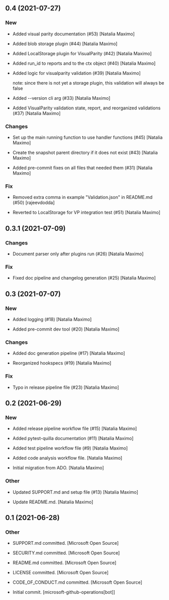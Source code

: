 ## 0.4 (2021-07-27)

### New

* Added visual parity documentation (#53) [Natalia Maximo]

* Added blob storage plugin (#44) [Natalia Maximo]

* Added LocalStorage plugin for VisualParity (#42) [Natalia Maximo]

* Added run_id to reports and to the ctx object (#40) [Natalia Maximo]

* Added logic for visualparity validation (#39) [Natalia Maximo]

  note: since there is not yet a storage plugin, this validation will always be false

* Added --version cli arg (#33) [Natalia Maximo]

* Added VisualParity validation state, report, and reorganized validations (#37) [Natalia Maximo]

### Changes

* Set up the main running function to use handler functions (#45) [Natalia Maximo]

* Create the snapshot parent directory if it does not exist (#43) [Natalia Maximo]

* Added pre-commit fixes on all files that needed them (#31) [Natalia Maximo]

### Fix

* Removed extra comma in example "Validation.json" in README.md (#50) [rajeevdodda]

* Reverted to LocalStorage for VP integration test (#51) [Natalia Maximo]


## 0.3.1 (2021-07-09)

### Changes

* Document parser only after plugins run (#26) [Natalia Maximo]

### Fix

* Fixed doc pipeline and changelog generation (#25) [Natalia Maximo]


## 0.3 (2021-07-07)

### New

* Added logging (#18) [Natalia Maximo]

* Added pre-commit dev tool (#20) [Natalia Maximo]

### Changes

* Added doc generation pipeline (#17) [Natalia Maximo]

* Reorganized hookspecs (#19) [Natalia Maximo]

### Fix

* Typo in release pipeline file (#23) [Natalia Maximo]


## 0.2 (2021-06-29)

### New

* Added release pipeline workflow file (#15) [Natalia Maximo]

* Added pytest-quilla documentation (#11) [Natalia Maximo]

* Added test pipeline workflow file (#9) [Natalia Maximo]

* Added code analysis workflow file. [Natalia Maximo]

* Initial migration from ADO. [Natalia Maximo]

### Other

* Updated SUPPORT.md and setup file (#13) [Natalia Maximo]

* Update README.md. [Natalia Maximo]


## 0.1 (2021-06-28)

### Other

* SUPPORT.md committed. [Microsoft Open Source]

* SECURITY.md committed. [Microsoft Open Source]

* README.md committed. [Microsoft Open Source]

* LICENSE committed. [Microsoft Open Source]

* CODE_OF_CONDUCT.md committed. [Microsoft Open Source]

* Initial commit. [microsoft-github-operations[bot]]


